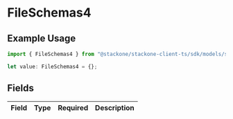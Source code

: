 # FileSchemas4

## Example Usage

```typescript
import { FileSchemas4 } from "@stackone/stackone-client-ts/sdk/models/shared";

let value: FileSchemas4 = {};
```

## Fields

| Field       | Type        | Required    | Description |
| ----------- | ----------- | ----------- | ----------- |